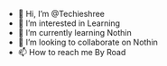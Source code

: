 - 👋 Hi, I’m @Techieshree
- 👀 I’m interested in Learning 
- 🌱 I’m currently learning Nothin
- 💞️ I’m looking to collaborate on Nothin
- 📫 How to reach me By Road 

<!---
Techieshree/Techieshree is a ✨ special ✨ repository because its `README.md` (this file) appears on your GitHub profile.
You can click the Preview link to take a look at your changes.
--->
